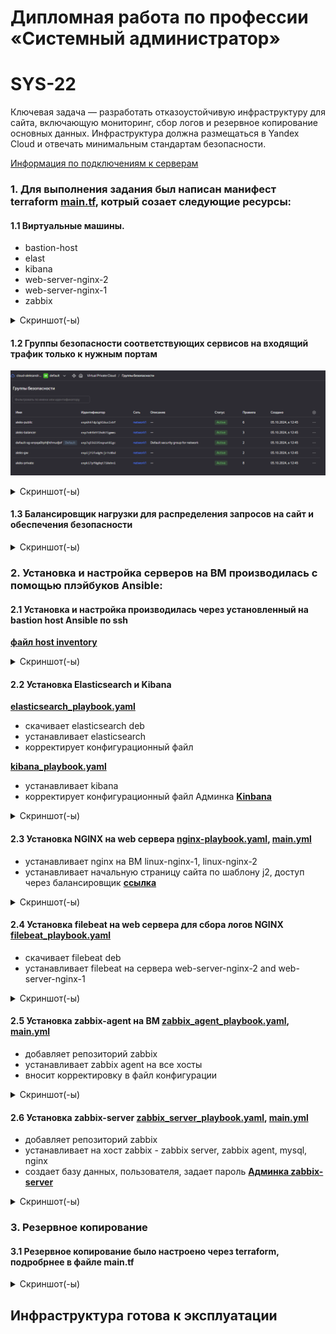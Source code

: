 #  Дипломная работа по профессии «Системный администратор»
# SYS-22

Ключевая задача — разработать отказоустойчивую инфраструктуру для сайта, включающую мониторинг, сбор логов и резервное копирование основных данных. Инфраструктура должна размещаться в Yandex Cloud и отвечать минимальным стандартам безопасности.

[Информация по подключениям к серверам](https://github.com/chichnikita/test/blob/main/Данные%20по%20подключениям.md)

### 1\. Для выполнения задания был написан манифест terraform [main.tf](https://github.com/lantsevrot/Diplom/blob/main/terraform/main.tf), котрый созает следующие ресурсы:

#### 1.1 Виртуальные машины.

  - bastion-host
  - elast
  - kibana
  - web-server-nginx-2
  - web-server-nginx-1
  - zabbix

<details>
<summary> Скриншот(-ы) </summary>

![01_vm](https://github.com/chichnikita/test/blob/main/img/VM_Cloud.png)

</details>


</details>

#### 1.2 Группы безопасности соответствующих сервисов на входящий трафик только к нужным портам

![09_20SG](https://github.com/chichnikita/test/blob/main/img/группы_безопасности.png)

<details>
<summary> Скриншот(-ы) </summary>

![09_20SG](https://github.com/chichnikita/test/blob/main/img/группы_безопасности_1.png)

</details>

#### 1.3 Балансировщик нагрузки для распределения запросов на сайт и обеспечения безопасности

<details>
<summary> Скриншот(-ы) </summary>

![02_target-group](https://github.com/chichnikita/test/blob/main/img/целевые_группы.png)

![03_backend-group](https://github.com/chichnikita/test/blob/main/img/группы_бэкендов.png)

![7](https://github.com/chichnikita/test/blob/main/img/карта_балансировки.png)

![7](https://github.com/chichnikita/test/blob/main/img/балансировщик.png)

![7](https://github.com/chichnikita/test/blob/main/img/целевые_группы_1.png)

![7](https://github.com/chichnikita/test/blob/main/img/балансировщик_1.png)

</details>

### 2. Установка и настройка серверов на ВМ производилась с помощью плэйбуков  Ansible:

#### 2.1 Установка и настройка производилась через установленный на bastion host Ansible по ssh 

**[файл host inventory](https://github.com/chichnikita/test/blob/main/ansible/hosts)**  

<details>
<summary> Скриншот(-ы) </summary>

![00_Bastion-host](https://github.com/chichnikita/test/blob/main/img/ansible_ping.png)

</details>


####  2.2 Установка Elasticsearch и Kibana 

**[elasticsearch_playbook.yaml](https://github.com/chichnikita/test/blob/main/ansible/elastik_playbook.yaml)**

* скачивает elasticsearch deb
* устанавливает elasticsearch
* корректирует конфигурационный файл

**[kibana_playbook.yaml](https://github.com/chichnikita/test/blob/main/ansible/kibana_playbook.yaml)**

* устанавливает kibana
* корректирует конфигурационный файл
    Админка **[Kinbana](http://178.154.220.202:5601)**
   
<details>
<summary> Скриншот(-ы) </summary>

![28_ install](https://github.com/chichnikita/test/blob/main/img/kibana.png)
![28_ install](https://github.com/chichnikita/test/blob/main/img/elast.png)
![28_ install](https://github.com/chichnikita/test/blob/main/img/kibana1.png) 
![28_ install](https://github.com/chichnikita/test/blob/main/img/kibana2.png) 
 *</details>

####  2.3 Установка NGINX на web сервера [nginx-playbook.yaml](https://github.com/chichnikita/test/blob/main/ansible/nginx-playbook.yaml), [main.yml](https://github.com/chichnikita/test/blob/main/ansible/roles/nginx/tasks/main.yml)

* устанавливает nginx на ВМ linux-nginx-1, linux-nginx-2
* устанавливает начальную страницу сайта по шаблону j2, доступ через балансировщик **[ссылка](http://89.169.145.0:80)**

<details>
<summary> Скриншот(-ы) </summary>

![21_ install_nginx](https://github.com/chichnikita/test/blob/main/img/nginx_1.png)

![22_ install_nginx](https://github.com/chichnikita/test/blob/main/img/nginx_2.png)

![23_ install_nginx](https://github.com/chichnikita/test/blob/main/img/nginx_3.png)

</details>

#### 2.4 Установка filebeat на web сервера для сбора логов NGINX [filebeat_playbook.yaml](https://github.com/chichnikita/test/blob/main/ansible/filebeat_playbook.yaml)

* скачивает filebeat deb
* устанавливает filebeat на сервера web-server-nginx-2 and web-server-nginx-1

<details>
<summary> Скриншот(-ы) </summary>

![28_20](https://github.com/chichnikita/test/blob/main/img/filebeat.png)

</details>

#### 2.5 Установка zabbix-agent на ВМ [zabbix_agent_playbook.yaml](https://github.com/chichnikita/test/blob/main/ansible/zabbix_agent_playbook.yaml), [main.yml](https://github.com/chichnikita/test/blob/main/ansible/roles/zabbix-agent/tasks/main.yml)
  - добавляет репозиторий zabbix
  - устанавливает zabbix agent на все хосты
  - вносит корректировку в файл конфигурации  


<details>
<summary> Скриншот(-ы) </summary>

![25_install_zabbix_agent](https://github.com/chichnikita/test/blob/main/img/zabbix_agent_1.png)
![25_install_zabbix_agent](https://github.com/chichnikita/test/blob/main/img/zabbix_agent_2.png)

</details>

#### 2.6 Установка zabbix-server [zabbix_server_playbook.yaml](https://github.com/chichnikita/test/blob/main/ansible/zabbix_server_playbook.yaml), [main.yml](https://github.com/chichnikita/test/blob/main/ansible/roles/zabbix-server/tasks/main.yml)
  
  - добавляет репозиторий zabbix
  - устанавливает на хост zabbix -  zabbix server, zabbix agent, mysql, nginx
  - создает базу данных, пользователя, задает пароль
**[Админка zabbix-server](http://89.169.144.127:8080)**

<details>
<summary> Скриншот(-ы) </summary>

![24_install_zabbix_server](https://github.com/chichnikita/test/blob/main/img/zabbix_server_1.png)

![26_ installzabbix_server](https://github.com/chichnikita/test/blob/main/img/zabbix_server_2.png)

![27_ installzabbix_server](https://github.com/chichnikita/test/blob/main/img/zabbix.png)

### Настраиваем дешборды с отображением метрик, минимальный набор — по принципу USE (Utilization, Saturation, Errors) для CPU, RAM, диски, сеть, http запросов к веб-серверам.

![27_ installzabbix_server](https://github.com/chichnikita/test/blob/main/img/zabbix1.png)

</details>

### 3. Резервное копирование 
#### 3.1 Резервное копирование было настроено через terraform, подробрнее в файле main.tf

<details>
<summary> Скриншот(-ы) </summary>

![99_Snapshot_1](https://github.com/chichnikita/test/blob/main/img/снимок.png)


</details>

## Инфраструктура готова к эксплуатации
